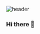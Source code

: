 ![header](https://capsule-render.vercel.app/api?type=transparent&height=300&section=header&text=Introduce%20My%20Project&fontSize=80&animation=blinking&desc=잘부탁드려요&descAlign=90&descAlignY=70)

### Hi there 👋

<!--
**dedel009/dedel009** is a ✨ _special_ ✨ repository because its `README.md` (this file) appears on your GitHub profile.

Here are some ideas to get you started:

- 🔭 I’m currently working on ...
- 🌱 I’m currently learning ...
- 👯 I’m looking to collaborate on ...
- 🤔 I’m looking for help with ...
- 💬 Ask me about ...
- 📫 How to reach me: ...
- 😄 Pronouns: ...
- ⚡ Fun fact: ...
-->
